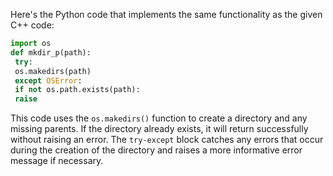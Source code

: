Here's the Python code that implements the same functionality as the given C++ code:
```python
import os
def mkdir_p(path):
 try:
 os.makedirs(path)
 except OSError:
 if not os.path.exists(path):
 raise
```
This code uses the `os.makedirs()` function to create a directory and any missing parents. If the directory already exists, it will return successfully without raising an error. The `try-except` block catches any errors that occur during the creation of the directory and raises a more informative error message if necessary.

